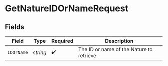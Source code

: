 # GetNatureIDOrNameRequest


## Fields

| Field                                    | Type                                     | Required                                 | Description                              |
| ---------------------------------------- | ---------------------------------------- | ---------------------------------------- | ---------------------------------------- |
| `IDOrName`                               | *string*                                 | :heavy_check_mark:                       | The ID or name of the Nature to retrieve |